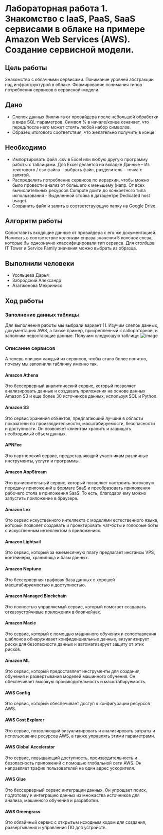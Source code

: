 # Лабораторная работа 1. Знакомство с IaaS, PaaS, SaaS сервисами в облаке на примере Amazon Web Services (AWS). Создание сервисной модели.
## Цель работы
Знакомство с облачными сервисами. Понимание уровней абстракции над инфраструктурой в облаке. Формирование понимания типов потребления сервисов в сервисной-модели.
## Дано
* Слепок данных биллинга от провайдера после небольшой обработки в виде SQL-параметров. Символ % в начале/конце означает, что перед/после него может стоять любой набор символов.
* Образец итогового соответствия, что желательно получить в конце. 
## Необходимо
* Импортировать файл .csv в Excel или любую другую программу работы с таблицами. Для Excel делается на вкладке Данные – Из текстового / csv файла – выбрать файл, разделитель – точка с запятой.
* Распределить потребление сервисов по иерархии, чтобы можно было провести анализ от большего к меньшему (напр. От всех вычислительных ресурсов Compute дойти до конкретного типа использования - Выделенной стойка в датацентре Dedicated host usage).
* Сохранить файл и залить в соответствующую папку на Google Drive.
## Алгоритм работы
Сопоставить входящие данные от провайдера с его же документацией. Написать в соответствие колонкам справа значения 5 колонок слева, которые бы однозначно классифицировали тип сервиса. Для столбцов IT Tower и Service Family значения можно выбрать из образца.
## Выполнили человеки
* Усольцева Дарья
* Забродский Александр
* Азатжонова Мехринисо
## Ход работы
### Заполнение данных таблицы
Для выполнения работы мы выбрали вариант 11.
Изучим слепок данных, документацию AWS, а также пример, прикрепленный к лабораторной, и заполним недостающие данные. Получим следующую таблицу:
![image](https://github.com/user-attachments/assets/60394a45-3f2a-4c23-b3b5-1212aa8a318c)
### Описание сервисов
А теперь опишем каждый из сервисов, чтобы стало более понятно, почему мы заполнили табличку именно так.
#### Amazon Athena
Это бессерверный аналитический сервис, который позволяет анализировать данные и создавать приложения на основе данных Amazon S3 и еще более 30 источников данных, используя SQL и Python.
#### Amazon S3
Это сервис хранения объектов, предлагающий лучшие в области показатели по производительности, масштабируемости, безопасности и доступности. Он позволяет клиентам хранить и защищать необходимый объем данных.
#### APNFee
Это партнерский сервис, предоставляющий участникам различные инструменты, услуги и программы.
#### Amazon AppStream
Это вычислительный сервис, который позволяет настроить потоковую передачу приложений в формате SaaS и преобразовать приложения рабочего стола в приложения SaaS. То есть, благодаря ему можно запустить приложение в браузере.
#### Amazon Lex
Это сервис искуственного интеллекта с моделями естественного языка, который позвояет создавать и проектировать чат-боты и голосоые боты с искуственным интеллектом в приложениях.
#### Amazon Lightsail
Это сервис, который за ежемесячную плату предлагает инстансы VPS, контейнеры, хранилища и базы данных.
#### Amazon Neptune
Это бессерверная графовая база данных с хорошей масштабируемостью и доступностью.
#### Amazon Managed Blockchain
Это полностью управляемый сервис, который помогает создавать отказоустойчивые приложения в блокчейнах.
#### Amazon Macie
Это сервис, который с помощью машинного обучения и сопоставления шаблонов обнаруживает конфиденциальные данные, визуализирует риски для безопасности данных и автоматизирует защиту от этих рисков.
#### Amazon ML
Это сервис, который предоставляет инструменты для создания, обучения и развертывания моделей машинного обучения. Он обеспечивает высокую производительность и масштабируемость.
#### AWS Config
Это сервис, который обеспечивает доступ к конфигурации ресурсов AWS.
#### AWS Cost Explorer
Это сервис, позволяющий визуализировать и анализировать затраты и использование ресурсов AWS, а также управлять этими параметрами.
#### AWS Global Accelerator
Это сервис, повышающий доступность, производительность и безопасность приложений с помощью глобальной сети AWS. Он направляет трафик пользователей на один адрес ускорителя.
#### AWS Glue
Это бессерверный сервис интеграции данных. Он упрощает поиск, подготовку и интеграцию данных из множаства источников для анализа, машинного обучения и разработки.
#### AWS Greengrass
Это облайчный сервис с открытым исходным кодом для создания, развертывания и управления ПО для устройств.









